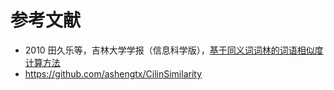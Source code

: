 # 参考文献
+ 2010 田久乐等，吉林大学学报（信息科学版），[基于同义词词林的词语相似度计算方法](https://github.com/HuStanding/nlp-exercise/blob/master/cilin_similarity/%E5%9F%BA%E4%BA%8E%E5%90%8C%E4%B9%89%E8%AF%8D%E8%AF%8D%E6%9E%97%E7%9A%84%E8%AF%8D%E8%AF%AD%E7%9B%B8%E4%BC%BC%E5%BA%A6%E8%AE%A1%E7%AE%97%E6%96%B9%E6%B3%95.pdf)
+ https://github.com/ashengtx/CilinSimilarity
